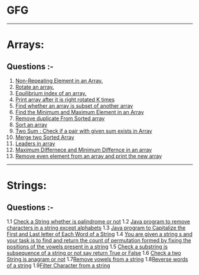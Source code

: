 # GFG
-----------------------------------------------------------------------------------------------------
# Arrays:
## Questions :-
1.  [Non-Repeating Element in an Array.](/TCS_CodingPrep/GFG/Question1.java)
2.  [Rotate an array.](/TCS_CodingPrep/GFG/Question2.java)
3.  [Equilibrium index of an array.](/TCS_CodingPrep/GFG/Question3.java)
4.  [Print array after it is right rotated K times](/TCS_CodingPrep/GFG/Question4.java)
5.  [Find whether an array is subset of another array](/TCS_CodingPrep/GFG/Question5.java)
6.  [Find the Minimum and Maximum Element in an Array](/TCS_CodingPrep/GFG/Question6.java)
7.  [Remove duplicate From Sorted array](/TCS_CodingPrep/GFG/Question7.java)
8.  [Sort an array](/TCS_CodingPrep/GFG/Question8.java)
9.  [Two Sum : Check if a pair with given sum exists in Array](/TCS_CodingPrep/GFG/Question9.java)
10. [Merge two Sorted Array](/TCS_CodingPrep/GFG/Question10.java)
11. [Leaders in array](/TCS_CodingPrep/GFG/Question11.java)
12. [Maximum Differnece and Minimum Differnce in an array](/TCS_CodingPrep/GFG/Question12.java)
13. [Remove even element from an array and print the new array](/TCS_CodingPrep/GFG/Question13.java)
-----------------------------------------------------------------------------------------------------------
# Strings:
## Questions :-
1.1 [Check a String whether is palindrome or not](/TCS_CodingPrep/GFG/Question1String.java)
1.2 [Java program to remove characters in a string except alphabets](/TCS_CodingPrep/GFG/Question2String.java)
1.3 [Java program to Capitalize the First and Last letter of Each Word of a String](/TCS_CodingPrep/GFG/Question3String.java)
1.4 [You are given a string s and your task is to find and return the count of permutation formed by fixing the positions of the vowels  present in a string](/TCS_CodingPrep/GFG/Question4String.java)
1.5 [Check a substring is subsequence of a string or not say return True or False](/TCS_CodingPrep/GFG/Question5String.java)
1.6 [Check a two String is anagram or not](/TCS_CodingPrep/GFG/Question6String.java)
1.7[Remove vowels from a string](/TCS_CodingPrep/GFG/Question7String.java)
1.8[Reverse words of a string](/TCS_CodingPrep/GFG/Question8String.java)
1.9[Filter Character from a string](/TCS_CodingPrep/GFG/Question9String.java)
